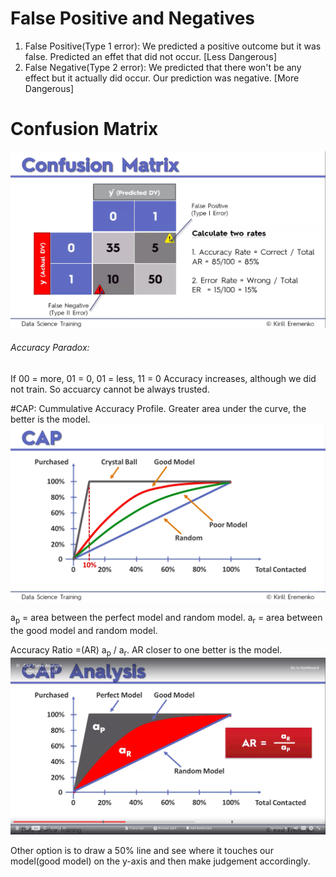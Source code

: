 # False Positive and Negatives

1) False Positive(Type 1 error): We predicted a positive outcome but it was false. Predicted an effet that did not occur. [Less Dangerous]
2) False Negative(Type 2 error): We predicted that there won't be any effect but it actually did occur. Our prediction was negative. [More Dangerous]

# Confusion Matrix
![](cm.png)

###### Accuracy Paradox:
If 00 = more, 01 = 0, 01 = less, 11 = 0
Accuracy increases, although we did not train. So accuarcy cannot be always trusted.

#CAP: Cummulative Accuracy Profile.
Greater area under the curve, the better is the model.  
![](cap.png)

a<sub>p</sub> = area between the perfect model and random model.
a<sub>r</sub> = area between the good model and random model.

Accuracy Ratio =(AR) a<sub>p</sub> / a<sub>r</sub>.
AR closer to one better is the model.
![](cm1.png)

Other option is to draw a 50% line and see where it touches our model(good model) on the y-axis and then make judgement accordingly.
